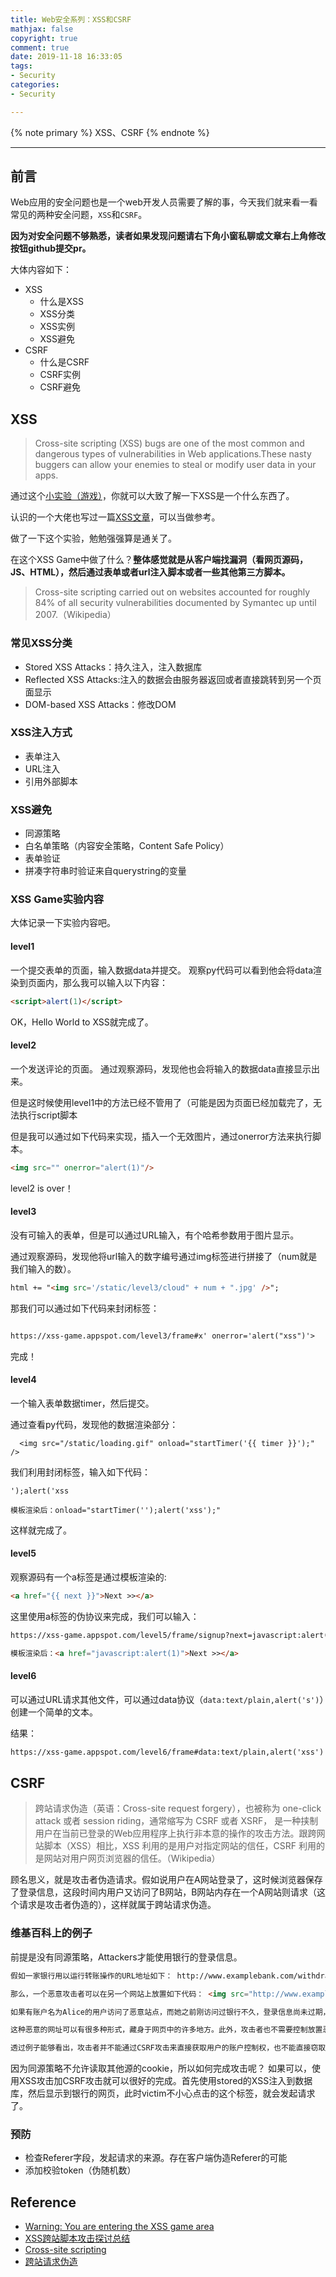```yaml
---
title: Web安全系列：XSS和CSRF
mathjax: false
copyright: true
comment: true
date: 2019-11-18 16:33:05
tags:
- Security
categories:
- Security

---
```


{% note primary %}
XSS、CSRF
{% endnote %}

<!-- more -->

---


## 前言

Web应用的安全问题也是一个web开发人员需要了解的事，今天我们就来看一看常见的两种安全问题，`XSS`和`CSRF`。

**因为对安全问题不够熟悉，读者如果发现问题请右下角小窗私聊或文章右上角修改按钮github提交pr。**

大体内容如下：

- XSS
  - 什么是XSS
  - XSS分类
  - XSS实例
  - XSS避免
- CSRF
  - 什么是CSRF
  - CSRF实例
  - CSRF避免

## XSS
> Cross-site scripting (XSS) bugs are one of the most common and dangerous types of vulnerabilities in Web applications.These nasty buggers can allow your enemies to steal or modify user data in your apps.


通过这个[小实验（游戏）](https://xss-game.appspot.com/)，你就可以大致了解一下XSS是一个什么东西了。

认识的一个大佬也写过一篇[XSS文章](https://orzbox.github.io/our-tech/#/articles/XSS-Explain-1)，可以当做参考。

做了一下这个实验，勉勉强强算是通关了。

在这个XSS Game中做了什么？**整体感觉就是从客户端找漏洞（看网页源码，JS、HTML），然后通过表单或者url注入脚本或者一些其他第三方脚本。**

> Cross-site scripting carried out on websites accounted for roughly 84% of all security vulnerabilities documented by Symantec up until 2007.（Wikipedia）



### 常见XSS分类

- Stored XSS Attacks：持久注入，注入数据库
- Reflected XSS Attacks:注入的数据会由服务器返回或者直接跳转到另一个页面显示
- DOM-based XSS Attacks：修改DOM

### XSS注入方式

- 表单注入
- URL注入
- 引用外部脚本

### XSS避免

- 同源策略
- 白名单策略（内容安全策略，Content Safe Policy）
- 表单验证
- 拼凑字符串时验证来自querystring的变量

### XSS Game实验内容

大体记录一下实验内容吧。

#### level1

一个提交表单的页面，输入数据data并提交。
观察py代码可以看到他会将data渲染到页面内，那么我可以输入以下内容：

```html
<script>alert(1)</script>
```

OK，Hello World to XSS就完成了。


#### level2

一个发送评论的页面。
通过观察源码，发现他也会将输入的数据data直接显示出来。

但是这时候使用level1中的方法已经不管用了（可能是因为页面已经加载完了，无法执行script脚本

但是我可以通过如下代码来实现，插入一个无效图片，通过onerror方法来执行脚本。


```html
<img src="" onerror="alert(1)"/>
```

level2 is over！

#### level3

没有可输入的表单，但是可以通过URL输入，有个哈希参数用于图片显示。

通过观察源码，发现他将url输入的数字编号通过img标签进行拼接了（num就是我们输入的数）。

```html
html += "<img src='/static/level3/cloud" + num + ".jpg' />";
```

那我们可以通过如下代码来封闭标签：

```html

https://xss-game.appspot.com/level3/frame#x' onerror='alert("xss")'>

```

完成！

#### level4

一个输入表单数据timer，然后提交。

通过查看py代码，发现他的数据渲染部分：

```text
  <img src="/static/loading.gif" onload="startTimer('{{ timer }}');" />

```

我们利用封闭标签，输入如下代码：

```text
');alert('xss

模板渲染后：onload="startTimer('');alert('xss');"
```
这样就完成了。


#### level5

观察源码有一个a标签是通过模板渲染的:

```html
<a href="{{ next }}">Next >></a>
```

这里使用a标签的伪协议来完成，我们可以输入：

```html
https://xss-game.appspot.com/level5/frame/signup?next=javascript:alert(1)

模板渲染后：<a href="javascript:alert(1)">Next >></a>
```

#### level6

可以通过URL请求其他文件，可以通过data协议（`data:text/plain,alert('s')`）创建一个简单的文本。



结果：

``` html
https://xss-game.appspot.com/level6/frame#data:text/plain,alert('xss')
```

## CSRF

> 跨站请求伪造（英语：Cross-site request forgery），也被称为 one-click attack 或者 session riding，通常缩写为 CSRF 或者 XSRF， 是一种挟制用户在当前已登录的Web应用程序上执行非本意的操作的攻击方法。跟跨网站脚本（XSS）相比，XSS 利用的是用户对指定网站的信任，CSRF 利用的是网站对用户网页浏览器的信任。（Wikipedia）

顾名思义，就是攻击者伪造请求。假如说用户在A网站登录了，这时候浏览器保存了登录信息，这段时间内用户又访问了B网站，B网站内存在一个A网站则请求（这个请求是攻击者伪造的），这样就属于跨站请求伪造。

### 维基百科上的例子

前提是没有同源策略，Attackers才能使用银行的登录信息。

```html
假如一家银行用以运行转账操作的URL地址如下： http://www.examplebank.com/withdraw?account=AccoutName&amount=1000&for=PayeeName

那么，一个恶意攻击者可以在另一个网站上放置如下代码： <img src="http://www.examplebank.com/withdraw?account=Alice&amount=1000&for=Badman">

如果有账户名为Alice的用户访问了恶意站点，而她之前刚访问过银行不久，登录信息尚未过期，那么她就会损失1000资金。

这种恶意的网址可以有很多种形式，藏身于网页中的许多地方。此外，攻击者也不需要控制放置恶意网址的网站。例如他可以将这种地址藏在论坛，博客等任何用户生成内容的网站中。这意味着如果服务端没有合适的防御措施的话，用户即使访问熟悉的可信网站也有受攻击的危险。

透过例子能够看出，攻击者并不能通过CSRF攻击来直接获取用户的账户控制权，也不能直接窃取用户的任何信息。他们能做到的，是欺骗用户浏览器，让其以用户的名义运行操作。
```

因为同源策略不允许读取其他源的cookie，所以如何完成攻击呢？
如果可以，使用XSS攻击加CSRF攻击就可以很好的完成。首先使用stored的XSS注入到数据库，然后显示到银行的网页，此时victim不小心点击的这个标签，就会发起请求了。

### 预防

- 检查Referer字段，发起请求的来源。存在客户端伪造Referer的可能
- 添加校验token（伪随机数）

## Reference

- [Warning: You are entering the XSS game area](https://xss-game.appspot.com/)
- [XSS跨站脚本攻击探讨总结](https://orzbox.github.io/our-tech/#/articles/XSS-Explain-1)
- [Cross-site scripting](https://en.wikipedia.org/wiki/Cross-site_scripting)
- [跨站请求伪造](https://zh.wikipedia.org/wiki/%E8%B7%A8%E7%AB%99%E8%AF%B7%E6%B1%82%E4%BC%AA%E9%80%A0)
